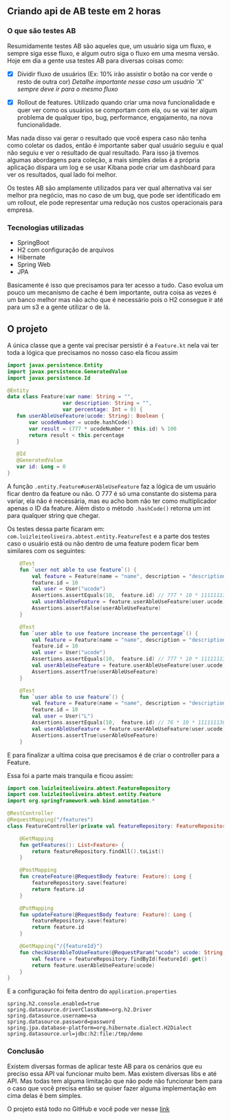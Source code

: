 ## Criando api de AB teste em 2 horas

### O que são testes AB

Resumidamente testes AB são aqueles que, um usuário siga um fluxo, e sempre siga esse fluxo, e algum outro siga o fluxo em 
uma mesma versão. Hoje em dia a gente usa testes AB para diversas coisas como: 

 - [x] Dividir fluxo de usuários (Ex: 10% irão assistir o botão na cor verde o resto de outra cor)
        _Detalhe importante nesse caso um usuário 'X' sempre deve ir para o mesmo fluxo_
        
 - [x] Rollout de features. Utilizado quando criar uma nova funcionalidade e quer ver como os usuários se comportam com ela,
 ou se vai ter algum problema de qualquer tipo, bug, performance, engajamento, na nova funcionalidade.
 
 Mas nada disso vai gerar o resultado que você espera caso não tenha como coletar os dados, então é importante saber qual 
 usuário seguiu e qual não seguiu e ver o resultado de qual resultado. Para isso já tivemos algumas abordagens para coleção,
 a mais simples delas é a própria aplicação dispara um log e se usar Kibana pode criar um dashboard para ver os resultados,
 qual lado foi melhor.
 
 Os testes AB são amplamente utilizados para ver qual alternativa vai ser melhor pra negócio, mas no caso de um bug, que 
 pode ser identificado em um rollout, ele pode representar uma redução nos custos operacionais para empresa.
 
 
 ### Tecnologias utilizadas
 
 - SpringBoot
 - H2 com configuração de arquivos
 - Hibernate 
 - Spring Web
 - JPA
 
 Basicamente é isso que precisamos para ter acesso a tudo. Caso evolua um pouco um mecanismo de cache é bem importante, 
 outra coisa as vezes é um banco melhor mas não acho que é necessário pois o H2 consegue ir até para um s3 e a gente utilizar
 o de lá.
 
 ## O projeto 
 
 A única classe que a gente vai precisar persistir  é a `Feature.kt` nela vai ter toda a lógica que precisamos no nosso caso 
 ela ficou assim 
 
 ```kotlin
import javax.persistence.Entity
import javax.persistence.GeneratedValue
import javax.persistence.Id

@Entity
data class Feature(var name: String = "",
                   var description: String = "",
                   var percentage: Int = 0) {
    fun userAbleUseFeature(ucode: String): Boolean {
        var ucodeNumber = ucode.hashCode()
        var result = (777 * ucodeNumber * this.id) % 100
        return result < this.percentage
    }

    @Id
    @GeneratedValue
    var id: Long = 0
}
```

A função `.entity.Feature#userAbleUseFeature` faz a lógica de um usuário ficar dentro da feature ou não. O 777 é só uma
constante do sistema para variar, ela não é necessária, mas eu acho bom não ter como multiplicador apenas o ID da feature.
Além disto o método `.hashCode()` retorna um int para qualquer string que chegar.


Os testes dessa parte ficaram em:  `com.luizleiteoliveira.abtest.entity.FeatureTest`
e a parte dos testes caso o usuário está ou não dentro de uma feature podem ficar bem similares com  os seguintes:

```kotlin
    @Test
    fun `user not able to use feature`() {
        val feature = Feature(name = "name", description = "description", percentage = 10)
        feature.id = 10
        val user = User("ucode")
        Assertions.assertEquals(10,  feature.id) // 777 * 10 * 111111138 = 45115764 % 100 = 64
        val userAbleUseFeature = feature.userAbleUseFeature(user.ucode)
        Assertions.assertFalse(userAbleUseFeature)
    }

    @Test
    fun `user able to use feature increase the percentage`() {
        val feature = Feature(name = "name", description = "description", percentage = 65)
        feature.id = 10
        val user = User("ucode")
        Assertions.assertEquals(10,  feature.id) // 777 * 10 * 111111138 = 45115764 % 100 = 64
        val userAbleUseFeature = feature.userAbleUseFeature(user.ucode)
        Assertions.assertTrue(userAbleUseFeature)
    }

    @Test
    fun `user able to use feature`() {
        val feature = Feature(name = "name", description = "description", percentage = 21)
        feature.id = 10
        val user = User("L")
        Assertions.assertEquals(10,  feature.id) // 76 * 10 * 111111138 = 590520 % 100 = 20
        val userAbleUseFeature = feature.userAbleUseFeature(user.ucode)
        Assertions.assertTrue(userAbleUseFeature)
    }
```  

E para finalizar a ultima coisa que precisamos é de criar o controller para a Feature.

Essa foi a parte mais tranquila e ficou assim:

```kotlin
import com.luizleiteoliveira.abtest.FeatureRepository
import com.luizleiteoliveira.abtest.entity.Feature
import org.springframework.web.bind.annotation.*

@RestController
@RequestMapping("/features")
class FeatureController(private val featureRepository: FeatureRepository) {

    @GetMapping
    fun getFeatures(): List<Feature> {
        return featureRepository.findAll().toList()
    }

    @PostMapping
    fun createFeature(@RequestBody feature: Feature): Long {
        featureRepository.save(feature)
        return feature.id
    }

    @PutMapping
    fun updateFeature(@RequestBody feature: Feature): Long {
        featureRepository.save(feature)
        return feature.id
    }

    @GetMapping("/{featureId}")
    fun checkUserAbleToUseFeature(@RequestParam("ucode") ucode: String, @PathVariable featureId: Long): Boolean {
        val feature = featureRepository.findById(featureId).get()
        return feature.userAbleUseFeature(ucode)
    }
}
```

E a configuração foi feita dentro do `application.properties`

```properties
spring.h2.console.enabled=true
spring.datasource.driverClassName=org.h2.Driver
spring.datasource.username=sa
spring.datasource.password=password
spring.jpa.database-platform=org.hibernate.dialect.H2Dialect
spring.datasource.url=jdbc:h2:file:/tmp/demo
```

### Conclusão 
Existem diversas formas de aplicar teste AB para os cenários que eu preciso essa API vai funcionar muito bem. Mas existem 
diversas libs e até API. Mas todas tem alguma limitação que não pode não funcionar bem para o caso que você precisa então 
se quiser fazer alguma implementação em cima delas é bem simples.

O projeto está todo no GitHub e você pode ver nesse [link](https://github.com/luizleite-hotmart/ab-test)
 